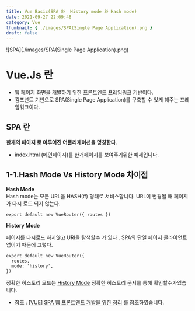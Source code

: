 ```yaml
---
title: Vue Basic(SPA 와  History mode 와 Hash mode)
date: 2021-09-27 22:09:48
category: Vue
thumbnail: { ./images/SPA(Single Page Application).png }
draft: false
---
```


![SPA](./images/SPA(Single Page Application).png)

# Vue.Js 란

- 웹 페이지 화면을 개발하기 위한 프론트엔드 프레임워크 기반이다.
- 컴포넌트 기반으로 SPA(Single Page Application)를 구축할 수 있게 해주는 프레임워크이다.

## SPA 란

**한개의 페이지 로 이루어진 어플리케이션을 명칭한다.**

- index.html (메인페이지)를 한개페이지를 보여주기위한 예제입니다.

## 1-1.Hash Mode Vs History Mode 차이점

**Hash Mode**  
Hash mode는 모든 URL을 HASH(#) 형태로 서비스합니다. URL이 변경될 때 페이지가 다시 로드 되지 않는다.

```tsx
export default new VueRouter({ routes })
```

**History Mode**

페이지를 다시로드 하지않고 URl을 탐색할수 가 있다 . SPA의 단일 페이지 클라이언트앱이기 때문에 그렇다.

```tsx
export default new VueRouter({
  routes,
  mode: 'history',
})
```

정확한 히스토리 모드는 [History Mode](https://router.vuejs.org/kr/guide/essentials/history-mode.html#%EC%84%9C%EB%B2%84-%EC%84%A4%EC%A0%95-%EC%98%88%EC%A0%9C) 정확한
히스토리 문서를 통해 확인할수가있습니다.

- 참조 : [[VUE] SPA 웹 프론트앤드 개발을 위한 정리](https://okky.kr/article/831473) 를 참조하였습니다.
